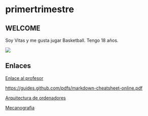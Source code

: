 # primertrimestre

## WELCOME

Soy Vitas y me gusta jugar Basketball. Tengo 18 años. 

![](https://kratkoe.com/wp-content/uploads/2018/01/basketbol-doklad-4-klass.jpg)

## Enlaces

[Enlace al profesor](https://github.com/d-prieto)

https://guides.github.com/pdfs/markdown-cheatsheet-online.pdf

[Arquitectura de ordenadores](https://github.com/VitasB/primertrimestre/blob/main/arqitectura%20de%20ordenadores.md)

[Mecanografia]()
